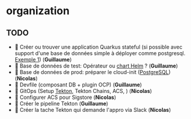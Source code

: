 # organization

## TODO

* 🔴 Créer ou trouver une application Quarkus stateful (si possible avec support d'une base de données simple à déployer comme postgresql. [Exemple 1](https://github.com/nmasse-itix/demo-appdev)) (**Guillaume**)
* 🔴 Base de données de test: Opérateur ou [chart Helm](https://github.com/nmasse-itix/antennas-gitops) ? (**Guillaume**)
* 🔴 Base de données de prod: préparer le cloud-init ([PostgreSQL](https://github.com/nmasse-itix/demo-appdev/blob/gitops/hacking/cloud-init/user-data.yaml)) (**Nicolas**)
* 🔴 Devfile (composant DB + plugin OCP) (**Guillaume**)
* 🔴 GitOps (Setup [Tekton](https://github.com/nmasse-itix/demo-apimgmt/tree/gitops/infrastructure/templates), Tekton Chains, ACS, ) (**Nicolas**)
* 🔴 Configurer ACS pour Sigstore (**Nicolas**)
* 🔴 Créer le pipeline Tekton (**Guillaume**)
* 🔴 Créer la tache Tekton qui demande l'appro via Slack (**Nicolas**)
